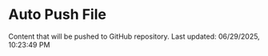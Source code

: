 # Auto Push File

Content that will be pushed to GitHub repository.
Last updated: 06/29/2025, 10:23:49 PM